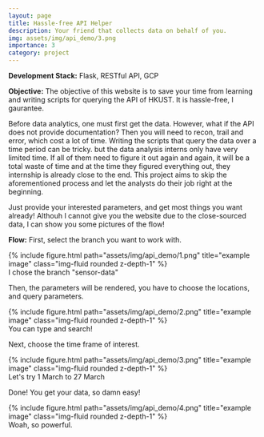 ```yaml
---
layout: page
title: Hassle-free API Helper
description: Your friend that collects data on behalf of you.
img: assets/img/api_demo/3.png
importance: 3
category: project
---
```


**Development Stack:** Flask, RESTful API, GCP 

**Objective:** The objective of this website is to save your time from learning and writing scripts for querying the API of HKUST. It is hassle-free, I gaurantee.

Before data analytics, one must first get the data. However, what if the API does not provide documentation? Then you will need to recon, trail and error, which cost a lot of time. Writing the scripts that query the data over a time period can be tricky. but the data analysis interns only have very limited time. If all of them need to figure it out again and again, it will be a total waste of time and at the time they figured everything out, they internship is already close to the end. This project aims to skip the aforementioned process and let the analysts do their job right at the beginning.

Just provide your interested parameters, and get most things you want already! Althouh I cannot give you the website due to the close-sourced data, I can show you some pictures of the flow!

**Flow:**
First, select the branch you want to work with.
<div class="row">
    <div class="col-sm mt-3 mt-md-0">
        {% include figure.html path="assets/img/api_demo/1.png" title="example image" class="img-fluid rounded z-depth-1" %}
    </div>
</div>
<div class="caption">
    I chose the branch "sensor-data"
</div>

Then, the parameters will be rendered, you have to choose the locations, and query parameters.
<div class="row">
    <div class="col-sm mt-3 mt-md-0">
        {% include figure.html path="assets/img/api_demo/2.png" title="example image" class="img-fluid rounded z-depth-1" %}
    </div>
</div>
<div class="caption">
    You can type and search!
</div>

Next, choose the time frame of interest.
<div class="row">
    <div class="col-sm mt-3 mt-md-0">
        {% include figure.html path="assets/img/api_demo/3.png" title="example image" class="img-fluid rounded z-depth-1" %}
    </div>
</div>
<div class="caption">
    Let's try 1 March to 27 March
</div>

Done! You get your data, so damn easy!
<div class="row">
    <div class="col-sm mt-3 mt-md-0">
        {% include figure.html path="assets/img/api_demo/4.png" title="example image" class="img-fluid rounded z-depth-1" %}
    </div>
</div>
<div class="caption">
    Woah, so powerful.
</div>